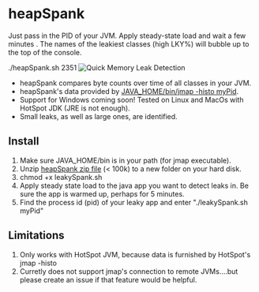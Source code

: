 # heapSpank

Just pass in the PID of your JVM.  Apply steady-state load and wait a few minutes . The names of the leakiest classes (high LKY%) will bubble up to the top of the console.

./heapSpank.sh 2351
![Quick Memory Leak Detection](https://cloud.githubusercontent.com/assets/175773/20299273/da86b044-aadf-11e6-98c9-0658af68ad85.png)

* heapSpank compares byte counts over time of all classes in your JVM.
* heapSpank's data provided by [JAVA_HOME/bin/jmap -histo myPid](https://docs.oracle.com/javase/8/docs/technotes/guides/troubleshoot/tooldescr014.html#BABJIIHH).
* Support for Windows coming soon! Tested on Linux and MacOs with HotSpot JDK (JRE is not enough).
* Small leaks, as well as large ones, are identified.



## Install
1. Make sure JAVA_HOME/bin is in your path (for jmap executable).
1. Unzip [heapSpank zip file](https://github.com/eostermueller/heapSpank/releases/download/v0.5/heapSpank-0.5.zip) (< 100k) to a new folder on your hard disk.
2. chmod +x leakySpank.sh
3. Apply steady state load to the java app you want to detect leaks in.  Be sure the app is warmed up, perhaps for 5 minutes.
4. Find the process id (pid) of your leaky app and enter "./leakySpank.sh myPid"


## Limitations
1. Only works with HotSpot JVM, because data is furnished by HotSpot's jmap -histo <myPid>
2. Curretly does not support jmap's connection to remote JVMs....but please create an issue if that feature would be helpful.
